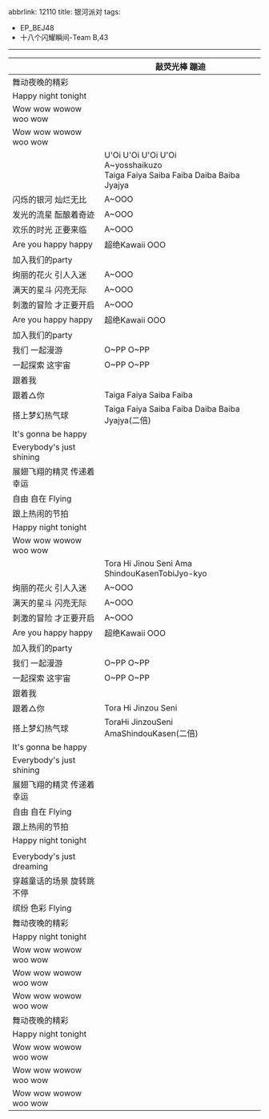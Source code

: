 abbrlink: 12110
title: 银河派对
tags:
  - EP_BEJ48
  - 十八个闪耀瞬间-Team B,43
---
|      |敲荧光棒 蹦迪|
|--|--|
|舞动夜晚的精彩|      |
|Happy night tonight|      |
|Wow wow wowow woo wow|      |
|Wow wow wowow woo wow|      |
|      |U'Oi U'Oi U'Oi U'Oi<br>A~yosshaikuzo<br>Taiga Faiya Saiba Faiba Daiba Baiba Jyajya|
|闪烁的银河 灿烂无比|A~OOO|
|发光的流星 酝酿着奇迹|A~OOO|
|欢乐的时光 正要来临|A~OOO|
|Are you happy happy|超绝Kawaii OOO|
|加入我们的party|      |
|绚丽的花火 引人入迷|A~OOO|
|满天的星斗 闪亮无际|A~OOO|
|刺激的冒险 才正要开启|A~OOO|
|Are you happy happy|超绝Kawaii OOO|
|加入我们的party|      |
|我们 一起漫游|O~PP O~PP|
|一起探索 这宇宙|O~PP O~PP|
|跟着我|      |
|跟着△你|Taiga Faiya Saiba Faiba|
|搭上梦幻热气球|Taiga Faiya Saiba Faiba Daiba Baiba Jyajya(二倍)|
|It's gonna be happy|      |
|Everybody's just shining|      |
|展翅飞翔的精灵 传递着幸运|      |
|自由 自在 Flying|      |
|跟上热闹的节拍|      |
|Happy night tonight|      |
|Wow wow wowow woo wow|      |
|      |Tora Hi Jinou Seni Ama ShindouKasenTobiJyo-kyo|
|绚丽的花火 引人入迷|A~OOO|
|满天的星斗 闪亮无际|A~OOO|
|刺激的冒险 才正要开启|A~OOO|
|Are you happy happy|超绝Kawaii OOO|
|加入我们的party|      |
|我们 一起漫游|O~PP O~PP|
|一起探索 这宇宙|O~PP O~PP|
|跟着我|      |
|跟着△你|Tora Hi Jinzou Seni|
|搭上梦幻热气球|ToraHi JinzouSeni AmaShindouKasen(二倍)|
|It's gonna be happy|      |
|Everybody's just shining|      |
|展翅飞翔的精灵 传递着幸运|      |
|自由 自在 Flying|      |
|跟上热闹的节拍|      |
|Happy night tonight|      |
|      |      |
|Everybody's just dreaming|      |
|穿越童话的场景 旋转跳不停|      |
|缤纷 色彩 Flying|      |
|舞动夜晚的精彩|      |
|Happy night tonight|      |
|Wow wow wowow woo wow|      |
|Wow wow wowow woo wow|      |
|Wow wow wowow woo wow|      |
|舞动夜晚的精彩|      |
|Happy night tonight|      |
|Wow wow wowow woo wow|      |
|Wow wow wowow woo wow|      |
|Wow wow wowow woo wow|      |